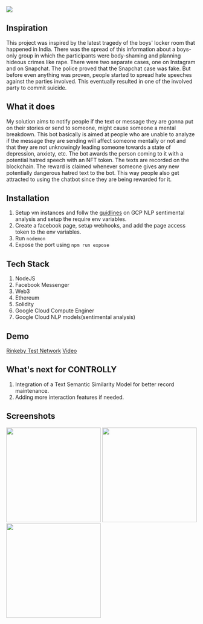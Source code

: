 <img src="https://i.imgur.com/vVUyrX7.jpg" />

## Inspiration

This project was inspired by the latest tragedy of the boys' locker room that happened in India. There was the spread of this information about a boys-only group in which the participants were body-shaming and planning hideous crimes like rape. There were two separate cases, one on Instagram and on Snapchat. The police proved that the Snapchat case was fake. But before even anything was proven, people started to spread hate speeches against the parties involved. This eventually resulted in one of the involved party to commit suicide.

## What it does

My solution aims to notify people if the text or message they are gonna put on their stories or send to someone, might cause someone a mental breakdown. This bot basically is aimed at people who are unable to analyze if the message they are sending will affect someone mentally or not and that they are not unknowingly leading someone towards a state of depression, anxiety, etc.
The bot awards the person coming to it with a potential hatred speech with an NFT token. The texts are recorded on the blockchain. The reward is claimed whenever someone gives any new potentially dangerous hatred text to the bot. This way people also get attracted to using the chatbot since they are being rewarded for it.

## Installation

1. Setup vm instances and follw the [guidlines](https://cloud.google.com/natural-language/docs/setup) on GCP NLP sentimental analysis and setup the require env variables.
2. Create a facebook page, setup webhooks, and add the page access token to the env variables.
3. Run `nodemon`
4. Expose the port using `npm run expose`

## Tech Stack

1. NodeJS
2. Facebook Messenger
3. Web3
4. Ethereum
5. Solidity
6. Google Cloud Compute Enginer
7. Google Cloud NLP models(sentimental analysis)

## Demo

[Rinkeby Test Network](https://m.me/106119301137974)
[Video](https://youtu.be/0Jk45bH-DlQ)

## What's next for CONTROLLY

1. Integration of a Text Semantic Similarity Model for better record maintenance.
2. Adding more interaction features if needed.

## Screenshots

<p float="left">
  <img src="https://i.imgur.com/9y0DbJu.jpg" width="250" />
  <img src="https://i.imgur.com/tW0jGjT.jpg" width="250" /> 
  <img src="https://i.imgur.com/9LaHrdn.jpg" width="250" />
</p>
